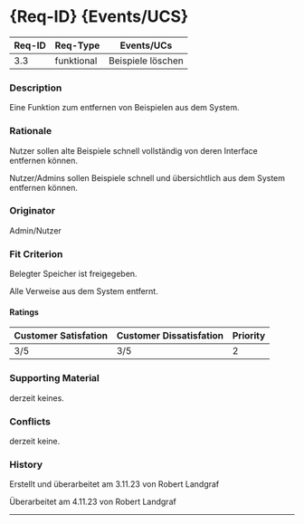 # {Req-ID} {Events/UCS}

| Req-ID | Req-Type | Events/UCs      |
|--------|----------|-----------------|
| 3.3    |funktional|Beispiele löschen|

### Description
Eine Funktion zum entfernen von Beispielen aus dem System.

### Rationale
Nutzer sollen alte Beispiele schnell vollständig von deren Interface entfernen können.

Nutzer/Admins sollen Beispiele schnell und übersichtlich aus dem System entfernen können.

### Originator
Admin/Nutzer

### Fit Criterion
Belegter Speicher ist freigegeben.

Alle Verweise aus dem System entfernt.

#### Ratings
| Customer Satisfation | Customer Dissatisfation | Priority |
|----------------------|-------------------------|----------|
| 3/5                  | 3/5                     | 2        |

### Supporting Material
derzeit keines.

### Conflicts
derzeit keine.

### History
Erstellt und überarbeitet am 3.11.23 von Robert Landgraf

Überarbeitet am 4.11.23 von Robert Landgraf

---
